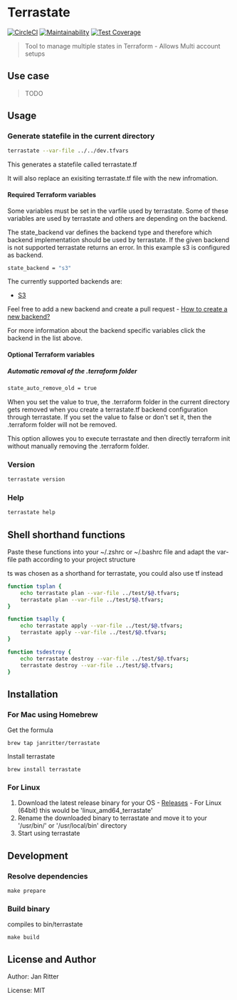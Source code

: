 # Terrastate

[![CircleCI](https://circleci.com/gh/janritter/terrastate.svg?style=svg)](https://circleci.com/gh/janritter/terrastate)
[![Maintainability](https://api.codeclimate.com/v1/badges/235b50a37a1d73929d5c/maintainability)](https://codeclimate.com/github/janritter/terrastate/maintainability)
[![Test Coverage](https://api.codeclimate.com/v1/badges/235b50a37a1d73929d5c/test_coverage)](https://codeclimate.com/github/janritter/terrastate/test_coverage)

> Tool to manage multiple states in Terraform - Allows Multi account setups

## Use case

> TODO

## Usage

### Generate statefile in the current directory

``` bash
terrastate --var-file ../../dev.tfvars
```

This generates a statefile called terrastate.tf

It will also replace an exisiting terrastate.tf file with the new infromation.

#### Required Terraform variables

Some variables must be set in the varfile used by terrastate. Some of these variables are used by terrastate and others are depending on the backend.

The state_backend var defines the backend type and therefore which backend implementation should be used by terrastate. If the given backend is not supported terrastate returns an error.
In this example s3 is configured as backend.

```bash
state_backend = "s3"
```

The currently supported backends are:

- [S3](docs/s3-backend.md)

Feel free to add a new backend and create a pull request - [How to create a new backend?](docs/own-backend.md)

For more information about the backend specific variables click the backend in the list above.

#### Optional Terraform variables

##### Automatic removal of the .terraform folder

```bash
state_auto_remove_old = true
```

When you set the value to true, the .terraform folder in the current directory gets removed when you create a terrastate.tf backend configuration through terrastate. If you set the value to false or don't set it, then the .terraform folder will not be removed.

This option allowes you to execute terrastate and then directly terraform init without manually removing the .terraform folder.

### Version

``` bash
terrastate version
```

### Help

``` bash
terrastate help
```

## Shell shorthand functions

Paste these functions into your ~/.zshrc or ~/.bashrc file and adapt the var-file path according to your project structure

ts was chosen as a shorthand for terrastate, you could also use tf instead 

```bash
function tsplan {
    echo terrastate plan --var-file ../test/$@.tfvars;
    terrastate plan --var-file ../test/$@.tfvars;
}

function tsaplly {
    echo terrastate apply --var-file ../test/$@.tfvars;
    terrastate apply --var-file ../test/$@.tfvars;
}

function tsdestroy {
    echo terrastate destroy --var-file ../test/$@.tfvars;
    terrastate destroy --var-file ../test/$@.tfvars;
}
```

## Installation

### For Mac using Homebrew

Get the formula
```
brew tap janritter/terrastate
```

Install terrastate
```
brew install terrastate
```

### For Linux

1. Download the latest release binary for your OS - [Releases](https://github.com/janritter/terrastate/releases) - For Linux (64bit) this would be 'linux_amd64_terrastate'
2. Rename the downloaded binary to terrastate and move it to your '/usr/bin/' or '/usr/local/bin' directory
3. Start using terrastate

## Development

### Resolve dependencies

```make
make prepare
```

### Build binary

compiles to bin/terrastate

```make
make build
```

## License and Author

Author: Jan Ritter

License: MIT